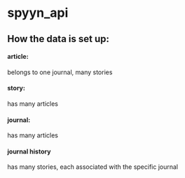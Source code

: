 # spyyn_api

## How the data is set up:

#### article: 
belongs to one journal, many stories

#### story: 
has many articles

#### journal:
has many articles

#### journal history
has many stories, each associated with the specific journal
